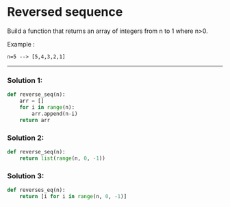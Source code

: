 # Reversed sequence

Build a function that returns an array of integers from n to 1 where n>0.

Example : 

```
n=5 --> [5,4,3,2,1]
```

---

### Solution 1:

```python
def reverse_seq(n):
    arr = []
    for i in range(n):
        arr.append(n-i)
    return arr
```

### Solution 2:

```python
def reverse_seq(n):
    return list(range(n, 0, -1))
```

### Solution 3:

```python
def reverses_eq(n):
    return [i for i in range(n, 0, -1)]
```
